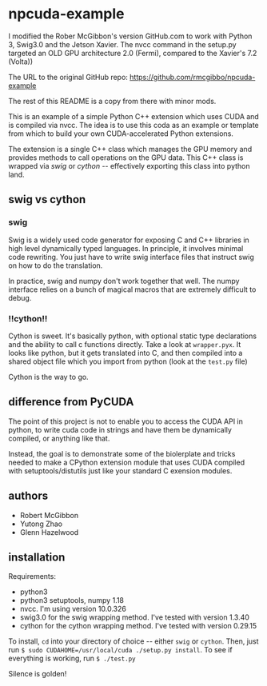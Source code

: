 # npcuda-example

I modified the Rober McGibbon's version GitHub.com to work with Python 3, Swig3.0 and the Jetson Xavier. The nvcc command in the setup.py targeted an OLD GPU architecture 2.0 (Fermi), compared to the Xavier's 7.2 (Volta))

The URL to the original GitHub repo:
https://github.com/rmcgibbo/npcuda-example

The rest of this README is a copy from there with minor mods.

This is an example of a simple Python C++ extension which uses CUDA and is compiled via nvcc. The idea is to use this coda as an example or template from which to build your own CUDA-accelerated Python extensions.

The extension is a single C++ class which manages the GPU memory and provides methods to call operations on the GPU
data. This C++ class is wrapped via *swig* or *cython* -- effectively exporting this class into python land.

## swig vs cython

### swig
Swig is a widely used code generator for exposing C and C++ libraries in high level dynamically typed languages.
In principle, it involves minimal code rewriting. You just have to write swig interface files that instruct swig
on how to do the translation.

In practice, swig and numpy don't work together that well. The numpy interface relies on a bunch of magical macros
that are extremely difficult to debug.

### !!cython!!
Cython is sweet. It's basically python, with optional static type declarations and the ability to call c functions
directly. Take a look at `wrapper.pyx`. It looks like python, but it gets translated into C, and then compiled into
a shared object file which you import from python (look at the `test.py` file)

Cython is the way to go.

## difference from PyCUDA

The point of this project is not to enable you to access the CUDA API in python, to write cuda code in strings and have
them be dynamically compiled, or anything like that.

Instead, the goal is to demonstrate some of the biolerplate and tricks needed to make a CPython extension module that
uses CUDA compiled with setuptools/distutils just like your standard C exension modules.

## authors
- Robert McGibbon
- Yutong Zhao
- Glenn Hazelwood

## installation

Requirements:
- python3
- python3 setuptools, numpy 1.18
- nvcc. I'm using version 10.0.326
- swig3.0 for the swig wrapping method. I've tested with version 1.3.40
- cython for the cython wrapping method. I've tested with version 0.29.15

To install, `cd` into your directory of choice -- either `swig` or `cython`. Then, just run `$ sudo CUDAHOME=/usr/local/cuda ./setup.py install`. 
To see if everything is working, run `$ ./test.py`

Silence is golden!

